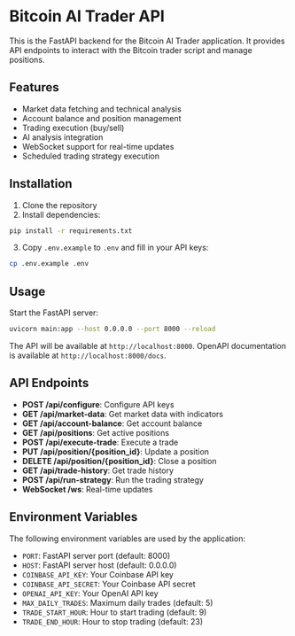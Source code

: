 # Bitcoin AI Trader API

This is the FastAPI backend for the Bitcoin AI Trader application. It provides API endpoints to interact with the Bitcoin trader script and manage positions.

## Features

- Market data fetching and technical analysis
- Account balance and position management
- Trading execution (buy/sell)
- AI analysis integration
- WebSocket support for real-time updates
- Scheduled trading strategy execution

## Installation

1. Clone the repository
2. Install dependencies:
```bash
pip install -r requirements.txt
```
3. Copy `.env.example` to `.env` and fill in your API keys:
```bash
cp .env.example .env
```

## Usage

Start the FastAPI server:

```bash
uvicorn main:app --host 0.0.0.0 --port 8000 --reload
```

The API will be available at `http://localhost:8000`. OpenAPI documentation is available at `http://localhost:8000/docs`.

## API Endpoints

- **POST /api/configure**: Configure API keys
- **GET /api/market-data**: Get market data with indicators
- **GET /api/account-balance**: Get account balance
- **GET /api/positions**: Get active positions
- **POST /api/execute-trade**: Execute a trade
- **PUT /api/position/{position_id}**: Update a position
- **DELETE /api/position/{position_id}**: Close a position
- **GET /api/trade-history**: Get trade history
- **POST /api/run-strategy**: Run the trading strategy
- **WebSocket /ws**: Real-time updates

## Environment Variables

The following environment variables are used by the application:

- `PORT`: FastAPI server port (default: 8000)
- `HOST`: FastAPI server host (default: 0.0.0.0)
- `COINBASE_API_KEY`: Your Coinbase API key
- `COINBASE_API_SECRET`: Your Coinbase API secret
- `OPENAI_API_KEY`: Your OpenAI API key
- `MAX_DAILY_TRADES`: Maximum daily trades (default: 5)
- `TRADE_START_HOUR`: Hour to start trading (default: 9)
- `TRADE_END_HOUR`: Hour to stop trading (default: 23) 